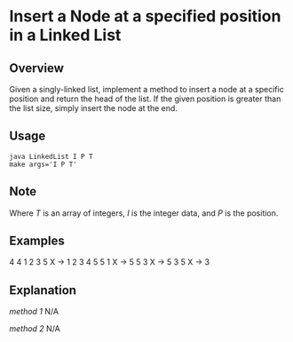 # Insert a Node at a specified position in a Linked List

Overview
---
Given a singly-linked list, implement a method to insert a node at a specific position 
and return the head of the list. If the given position is greater than the list size, 
simply insert the node at the end.

Usage
---
```
java LinkedList I P T
make args='I P T'
```

Note
---
Where _T_ is an array of integers, _I_ is the integer data, and _P_ is the position.

Examples
---
4 4 1 2 3 5 X -> 1 2 3 4 5
5 1 X -> 5
5 3 X -> 5
3 5 X -> 3

Explanation
---
_method 1_
N/A

_method 2_
N/A
